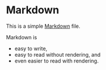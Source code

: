 # Markdown

This is a simple [Markdown](https://en.wikipedia.org/wiki/Markdown) file.

Markdown is
- easy to write,
- easy to read without rendering, and
- even easier to read with rendering.
